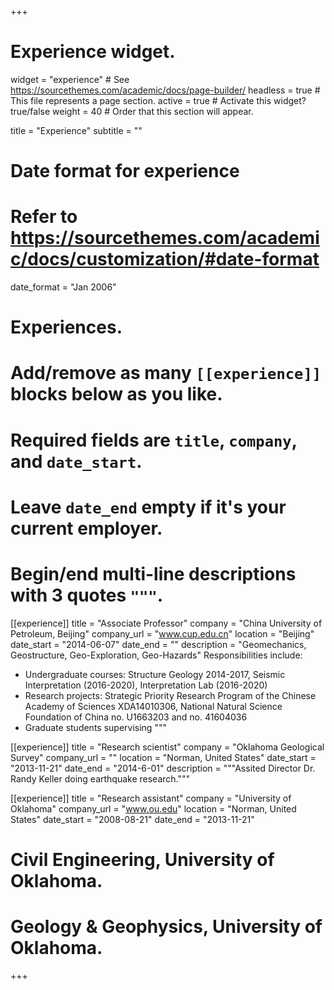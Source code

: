 +++
# Experience widget.
widget = "experience"  # See https://sourcethemes.com/academic/docs/page-builder/
headless = true  # This file represents a page section.
active = true  # Activate this widget? true/false
weight = 40  # Order that this section will appear.

title = "Experience"
subtitle = ""

# Date format for experience
#   Refer to https://sourcethemes.com/academic/docs/customization/#date-format
date_format = "Jan 2006"

# Experiences.
#   Add/remove as many `[[experience]]` blocks below as you like.
#   Required fields are `title`, `company`, and `date_start`.
#   Leave `date_end` empty if it's your current employer.
#   Begin/end multi-line descriptions with 3 quotes `"""`.
[[experience]]
  title = "Associate Professor"
  company = "China University of Petroleum, Beijing"
  company_url = "www.cup.edu.cn"
  location = "Beijing"
  date_start = "2014-06-07"
  date_end = ""
  description = "Geomechanics, Geostructure, Geo-Exploration, Geo-Hazards"
  Responsibilities include:
  
  * Undergraduate courses: Structure Geology 2014-2017, Seismic Interpretation (2016-2020), Interpretation Lab (2016-2020) 
  * Research projects: Strategic Priority Research Program of the Chinese Academy of Sciences XDA14010306, National Natural Science Foundation of China no. U1663203 and no. 41604036
  * Graduate students supervising
  """

[[experience]]
  title = "Research scientist"
  company = "Oklahoma Geological Survey"
  company_url = ""
  location = "Norman, United States"
  date_start = "2013-11-21"
  date_end = "2014-6-01"
  description = """Assited Director Dr. Randy Keller doing earthquake research."""

[[experience]]
  title = "Research assistant"
  company = "University of Oklahoma"
  company_url = "www.ou.edu"
  location = "Norman, United States"
  date_start = "2008-08-21"
  date_end = "2013-11-21"
  # Civil Engineering, University of Oklahoma.
  # Geology & Geophysics, University of Oklahoma.
+++
